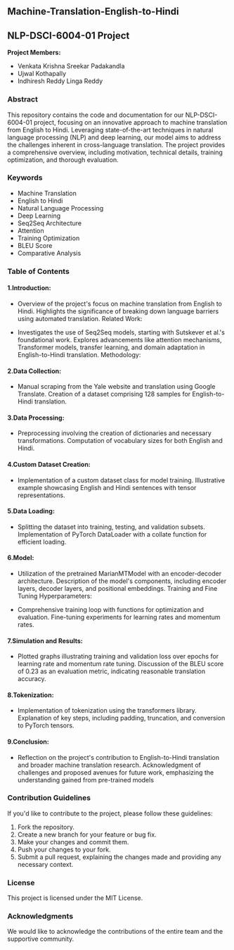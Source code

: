 ## Machine-Translation-English-to-Hindi

## NLP-DSCI-6004-01 Project

**Project Members:**
- Venkata Krishna Sreekar Padakandla
- Ujwal Kothapally
- Indhiresh Reddy Linga Reddy

### Abstract

This repository contains the code and documentation for our NLP-DSCI-6004-01 project, focusing on an innovative approach to machine translation from English to Hindi. Leveraging state-of-the-art techniques in natural language processing (NLP) and deep learning, our model aims to address the challenges inherent in cross-language translation. The project provides a comprehensive overview, including motivation, technical details, training optimization, and thorough evaluation.

### Keywords

- Machine Translation
- English to Hindi
- Natural Language Processing
- Deep Learning
- Seq2Seq Architecture
- Attention
- Training Optimization
- BLEU Score
- Comparative Analysis

### Table of Contents

#### 1.Introduction:

- Overview of the project's focus on machine translation from English to Hindi.
Highlights the significance of breaking down language barriers using automated translation.
Related Work:

- Investigates the use of Seq2Seq models, starting with Sutskever et al.'s foundational work.
Explores advancements like attention mechanisms, Transformer models, transfer learning, and domain adaptation in English-to-Hindi translation.
Methodology:

#### 2.Data Collection:

- Manual scraping from the Yale website and translation using Google Translate.
Creation of a dataset comprising 128 samples for English-to-Hindi translation.

#### 3.Data Processing:

- Preprocessing involving the creation of dictionaries and necessary transformations.
Computation of vocabulary sizes for both English and Hindi.
#### 4.Custom Dataset Creation:

- Implementation of a custom dataset class for model training.
Illustrative example showcasing English and Hindi sentences with tensor representations.
#### 5.Data Loading:

- Splitting the dataset into training, testing, and validation subsets.
Implementation of PyTorch DataLoader with a collate function for efficient loading.
#### 6.Model:

- Utilization of the pretrained MarianMTModel with an encoder-decoder architecture.
Description of the model's components, including encoder layers, decoder layers, and positional embeddings.
Training and Fine Tuning Hyperparameters:

- Comprehensive training loop with functions for optimization and evaluation.
Fine-tuning experiments for learning rates and momentum rates.
#### 7.Simulation and Results:

- Plotted graphs illustrating training and validation loss over epochs for learning rate and momentum rate tuning.
Discussion of the BLEU score of 0.23 as an evaluation metric, indicating reasonable translation accuracy.
#### 8.Tokenization:

- Implementation of tokenization using the transformers library.
Explanation of key steps, including padding, truncation, and conversion to PyTorch tensors.
#### 9.Conclusion:

- Reflection on the project's contribution to English-to-Hindi translation and broader machine translation research.
Acknowledgment of challenges and proposed avenues for future work, emphasizing the understanding gained from pre-trained models


### Contribution Guidelines

If you'd like to contribute to the project, please follow these guidelines:

1. Fork the repository.
2. Create a new branch for your feature or bug fix.
3. Make your changes and commit them.
4. Push your changes to your fork.
5. Submit a pull request, explaining the changes made and providing any necessary context.

### License

This project is licensed under the MIT License.

### Acknowledgments

We would like to acknowledge the contributions of the entire team and the supportive community.




